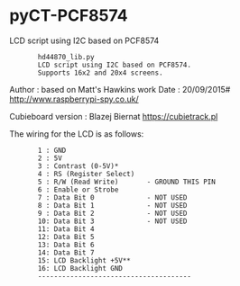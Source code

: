 # pyCT-PCF8574
LCD script using I2C based on PCF8574

           hd44870_lib.py
           LCD script using I2C based on PCF8574.
           Supports 16x2 and 20x4 screens.

Author : based on Matt's Hawkins work
Date   : 20/09/2015#
http://www.raspberrypi-spy.co.uk/

 Cubieboard version : Blazej Biernat
 https://cubietrack.pl

The wiring for the LCD is as follows:

           1 : GND
           2 : 5V
           3 : Contrast (0-5V)*
           4 : RS (Register Select)
           5 : R/W (Read Write)       - GROUND THIS PIN
           6 : Enable or Strobe
           7 : Data Bit 0             - NOT USED
           8 : Data Bit 1             - NOT USED
           9 : Data Bit 2             - NOT USED
           10: Data Bit 3             - NOT USED
           11: Data Bit 4
           12: Data Bit 5
           13: Data Bit 6
           14: Data Bit 7
           15: LCD Backlight +5V**
           16: LCD Backlight GND
           --------------------------------------
